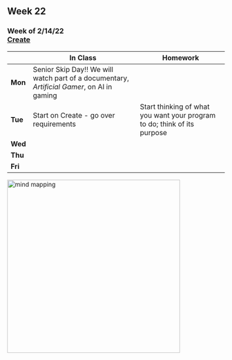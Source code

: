 ## Week 22

### Week of 2/14/22<br>[Create](\apcsp\curriculum\pt\create) 

  |       |In Class               |Homework   |
  |-------|---------              |---------  |
  |**Mon**|Senior Skip Day!! We will watch part of a documentary, *Artificial Gamer*, on AI in gaming | |
  |**Tue**|Start on Create - go over requirements |Start thinking of what you want your program to do; think of its purpose |
  |**Wed**| | |
  |**Thu**| | |
  |**Fri**| | |

<img src="https://www.mindmeister.com/blog/wp-content/uploads/2019/09/Mind-Map-Example-796x417.png" alt="mind mapping" height="400">

<meta http-equiv="refresh" content="300"/>
